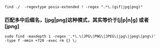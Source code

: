 ```
find ./  -regextype posix-extended ! -regex ".*\.(gif|jpg|png)"
```

### 匹配多中后缀名，[jpg|png]这种模式，其实等价于[j|p|n|g] 或者 [jpng]
```
sudo find -maxdepth 1 -regex '.*\.\(JPG\|PNG\|JPEG\|jpg\|jpeg\|png\)' -type f -mmin +720 -exec rm {} \;
```
